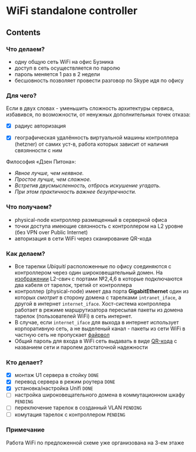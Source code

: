 # WiFi standalone controller
## Contents
### Что делаем?
- одну общую сеть WiFi на офис Бузника
- доступ в сеть осуществляется по паролю
- пароль меняется 1 раз в 2 недели
- бесшовность позволяет провести разговор по Skype идя по офису


### Для чего?

Если в двух словах - уменьшить сложность архитектуры сервиса, избавився, по возможности, от ненужных дополнительных точек отказа:

- [x] радиус авторизация

- [x] географическая удалённость виртуальной машины контроллера (hetzner) от самих уст-в, работа которых зависит от наличия связянности с ним 

Философия «Дзен Питона»:

- *Явное лучше, чем неявное.*
- *Простое лучше, чем сложное.*
- *Встретив двусмысленность, отбрось искушение угадать.*
- *При этом практичность важнее безупречности.*

### Что получаем?

- physical-node контроллер размещенный в серверной офиса
- точки доступа имеющие связнность с  контроллером на L2 уровне (без VPN over Public Internet)
- авторизация в сети WiFi через сканирование QR-кода


### Как делаем?

- Все тарелки *Ubiquiti* расположенные по офису соединяются с контроллером через один широковещательный домен. На [изображении](https://github.com/daduskacpokus/unifi/blob/master/img/1551786772429.JPEG) L2-свич с портами №2,4,6 в которые подключаются два кабеля от тарелок, третий от контроллера
- контроллер (physical-node) имеет два порта **GigabitEthernet** один из которых *смотрит* в сторону домена c тарелками `intranet_iface`, а другой в интернет `internet_iface`. Хост-система контроллера работает в режиме маршрутизатора пересылая пакеты из домена тарелок (пользователей WiFi) в сеть интернет.
- В случае, если `internet_iface` для выхода в интернет использует корпоративную сеть, а не выделеный канал - пакеты из сети WiFi в частную сеть не пропускает [файрвол](https://github.com/daduskacpokus/unifi/blob/master/playbooks/roles/router-host/tasks/main.yml)
- Общий пароль для входа в WiFi сеть выдавать в виде [QR-кода](https://qrcode.tec-it.com/ru/WiFi) с названием сети и паролем достаточной надежности

### Кто делает?

- [x] монтаж U1 сервера в стойку `DONE`
- [x] перевод сервера в режим роутера `DONE`
- [x] установка/настройка Unifi `DONE`
- [ ] настройка широковещательного домена в коммутационном шкафу  `PENDING`
- [ ] переключение тарелок в созданный VLAN  `PENDING`
- [ ] комутация тарелок с контроллером  `PENDING`

### Примечание

Работа WiFi по предложенной схеме уже организована на 3-ем этаже
